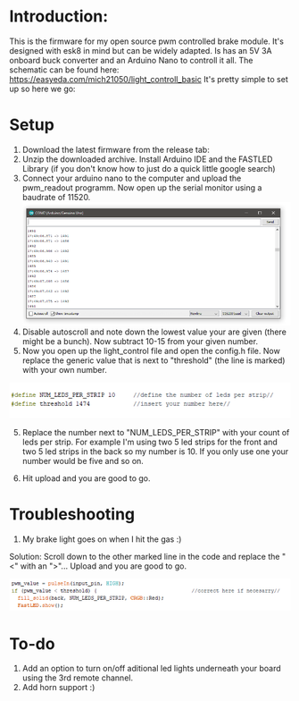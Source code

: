 # Introduction:
This is the firmware for my open source pwm controlled brake module. It's designed with esk8 in mind but can be widely adapted.
Is has an 5V 3A onboard buck converter and an Arduino Nano to controll it all. 
The schematic can be found here:  https://easyeda.com/mich21050/light_controll_basic
It's pretty simple to set up so here we go:

# Setup
1) Download the latest firmware from the release tab: 
2) Unzip the downloaded archive. Install Arduino IDE and the FASTLED Library (if you don't know how to just do a quick little google search)
3) Connect your arduino nano to the computer and upload the pwm_readout programm. Now open up the serial monitor using a baudrate of 11520.
![Screenshot_1](https://github.com/Mich21050/Brake_Lights/blob/master/Pictures/Screenshot_1.png)
4) Disable autoscroll and note down the lowest value your are given (there might be a bunch). Now subtract 10-15 from your given number.
5) Now you open up the light_control file and open the config.h file.  Now replace the generic value that is next to "threshold" (the line is marked) with your own number.

![1png](https://github.com/Mich21050/Brake_Lights/blob/master/Pictures/1png.png)

5) Replace the number next to "NUM_LEDS_PER_STRIP" with your count of leds per strip. For example I'm using two 5 led strips for the front and two 5 led strips in the back so my number is 10. If you only use one your number would be five and so on.

6) Hit upload and you are good to go.


# Troubleshooting
1) My brake light goes on when I hit the gas :)

Solution: Scroll down to the other marked line in the code and replace the "<" with an ">"... Upload and you are good to go. 

![2png](https://github.com/Mich21050/Brake_Lights/blob/master/Pictures/2.png)



# To-do
1) Add an option to turn on/off aditional led lights underneath your board using the 3rd remote channel.
2) Add horn support :)

